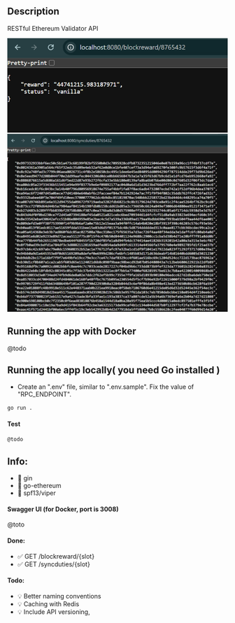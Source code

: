 
## Description

RESTful Ethereum Validator API

![alt text](docs/blockreward.png)
![alt text](docs/syncduties.png)

## Running the app with Docker

@todo



## Running the app locally( you need Go installed )

- Create an ".env" file, similar to ".env.sample". Fix the value of "RPC_ENDPOINT".
```bash
go run .
```



#### Test

```bash
@todo
```

## Info:
- 📌 gin
- 📌 go-ethereum
- 📌 spf13/viper

#### Swagger UI (for Docker, port is 3008)
@toto

#### Done:
- ✅ GET /blockreward/{slot}
- ✅ GET /syncduties/{slot}




#### Todo:
- 💡 Better naming conventions
- 💡 Caching with Redis
- 💡 Include API versioning,


